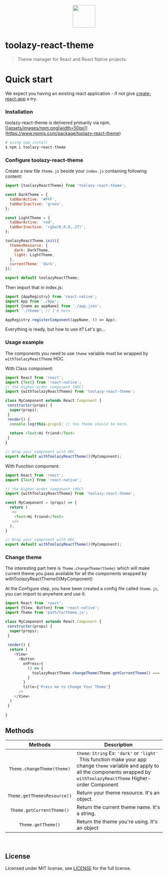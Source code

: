 <p align="center">
  <img src="img/zoom.png" width=72 height=72>
</p>

# toolazy-react-theme
> Theme manager for React and React Native projects.

# Quick start
We expect you having an existing react application - if not give [create-react-app](https://github.com/facebook/create-react-app) a try.

### Installation
toolazy-react-theme is delivered primarily via npm. [[[assets/images/npm.png|width=50px]]](https://www.npmjs.com/package/toolazy-react-theme) (<https://www.npmjs.com/package/toolazy-react-theme>)
```sh
# using npm install
$ npm i toolazy-react-theme
```
### Configure toolazy-react-theme
Create a new file ```theme.js``` beside your ```index.js``` containing following content:
```js
import {toolazyReactTheme} from 'toolazy-react-theme';

const DarkTheme = {
  tabBarActive: '#FFF',
  tabBarInactive: 'green',
};

const LightTheme = {
  tabBarActive: 'red',
  tabBarInactive: 'rgba(0,0,0,.27)',
};

toolazyReactTheme.init({
  themesResource: {
    dark: DarkTheme,
    light: LightTheme,
  },
  currentTheme: 'dark',
});

export default toolazyReactTheme;
```
Then import that in index.js:
```js
import {AppRegistry} from 'react-native';
import App from './App';
import {name as appName} from './app.json';
import './theme'; // I'm here.

AppRegistry.registerComponent(appName, () => App);
```
Everything is ready, but how to use it? Let's go...

### Usage example
The components you need to use `theme` variable must be wrapped by `withToolazyReactTheme` HOC.

With Class component:
```js
import React from 'react';
import {Text} from 'react-native';
// the Higher-order component (HOC)
import {withToolazyReactTheme} from 'toolazy-react-theme';

class MyComponent extends React.Component {
 constructor(props) {
  super(props);
 }
 render() {
  console.log(this.props); // You theme should be here.
  
  return <Text>Hi friend</Text>
 }
}

// Wrap your component with HOC
export default withToolazyReactTheme()(MyComponent);
```

With Function component:
```js
import React from 'react';
import {Text} from 'react-native';

// the Higher-order component (HOC)
import {withToolazyReactTheme} from 'toolazy-react-theme';

const MyComponent = (props) => {
  return (
   <>
    <Text>Hi friend</Text>
   </>
  );
}

// Wrap your component with HOC
export default withToolazyReactTheme()(MyComponent);
```

### Change theme
The interesting part here is ```Theme.changeTheme(theme)``` which will make current theme you pass available for all the components wrapped by withToolazyReactTheme()(MyComponent)

At the Configure step, you have been created a config file called ```theme.js```, you can import to anywhere and use it:
```js
import React from 'react';
import {View, Button} from 'react-native';
import Theme from 'path/to/theme.js';

class MyComponent extends React.Component {
 constructor(props) {
  super(props);
 }
 
 render() {
  return (
    <View>
      <Button 
        onPress={
          () => {
            toolazyReactTheme.changeTheme(Theme.getCurrentTheme() === 'light'? 'dark' : 'light');
          }
        } 
        title={'Press me to Change Your Theme'} 
      />
    </View>
  )
 }
 
}
```

## Methods

| Methods | Description |
| :---: | --- |
| `Theme.changeTheme(theme)` | `theme`: `String` Ex: `'dark'` or `'light'`<br/> &nbsp; This function make your app change `theme` variable and apply to all the components wrapped by `withToolazyReactTheme` Higher-order Component |
| `Theme.getThemesResource()` | Return your theme resource. It's an object. |
| `Theme.getCurrentTheme()` | Return the current theme name. It's a string. |
| `Theme.getTheme()` | Return the theme you're using. It's an object |


&nbsp;
&nbsp;
&nbsp;

## License
Licensed under MIT license, see [LICENSE](https://github.com/Viet27th/toolazy-react-theme/blob/master/LICENSE) for the full license.

<!-- Markdown link & img dfn's -->
[represent-npm-image]: img/npm.png
[represent-npm-url]: https://www.npmjs.com/package/toolazy-react-theme